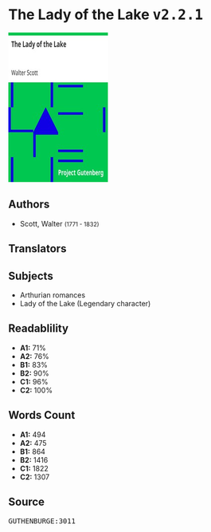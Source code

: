 # The Lady of the Lake <kbd>v2.2.1</kbd>

![](./cover.medium.jpg "")

## Authors


 - Scott, Walter <small>(1771 - 1832)</small>

## Translators



## Subjects


 - Arthurian romances
 - Lady of the Lake (Legendary character)

## Readablility


 - **A1:** 71%
 - **A2:** 76%
 - **B1:** 83%
 - **B2:** 90%
 - **C1:** 96%
 - **C2:** 100%

## Words Count


 - **A1:** 494
 - **A2:** 475
 - **B1:** 864
 - **B2:** 1416
 - **C1:** 1822
 - **C2:** 1307

## Source


<kbd>GUTHENBURGE:3011</kbd>
